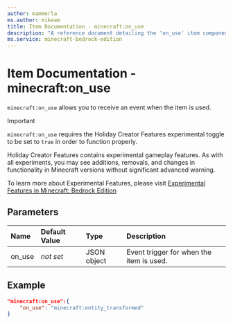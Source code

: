 ```yaml
---
author: mammerla
ms.author: mikeam
title: Item Documentation - minecraft:on_use
description: "A reference document detailing the 'on_use' item component"
ms.service: minecraft-bedrock-edition
---
```


# Item Documentation - minecraft:on_use

`minecraft:on_use` allows you to receive an event when the item is used.

>[!IMPORTANT]
> `minecraft:on_use` requires the Holiday Creator Features experimental toggle to be set to `true` in order to function properly.
>
>Holiday Creator Features contains experimental gameplay features. As with all experiments, you may see additions, removals, and changes in functionality in Minecraft versions without significant advanced warning.
>
>To learn more about Experimental Features, please visit [Experimental Features in Minecraft: Bedrock Edition](../../../../../Documents/ExperimentalFeaturesToggle.md)

## Parameters

|Name |Default Value  |Type  |Description  |
|:----------|:----------|:----------|:----------|
|on_use|*not set*| JSON object| Event trigger for when the item is used.|

## Example

```json
"minecraft:on_use":{
    "on_use": "minecraft:entity_transformed"
}
```
